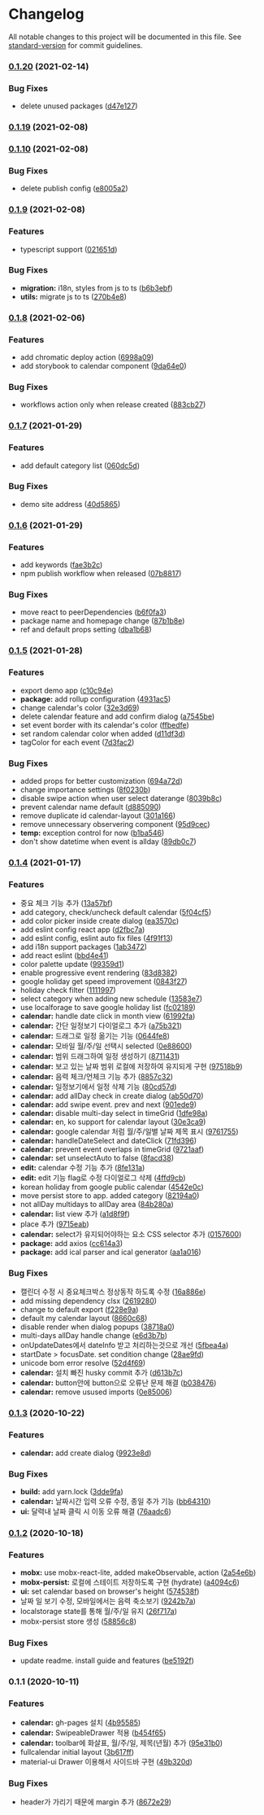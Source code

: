 # Changelog

All notable changes to this project will be documented in this file. See [standard-version](https://github.com/conventional-changelog/standard-version) for commit guidelines.

### [0.1.20](https://github.com/ZeroStrength/react-zero-calendar/compare/v0.1.19...v0.1.20) (2021-02-14)


### Bug Fixes

* delete unused packages ([d47e127](https://github.com/ZeroStrength/react-zero-calendar/commit/d47e1278a04a6da0ef060c1e950f77461ff4e9ae))

### [0.1.19](https://github.com/ZeroStrength/react-zero-calendar/compare/v0.1.10...v0.1.19) (2021-02-08)

### [0.1.10](https://github.com/ZeroStrength/react-zero-calendar/compare/v0.1.9...v0.1.10) (2021-02-08)


### Bug Fixes

* delete publish config ([e8005a2](https://github.com/ZeroStrength/react-zero-calendar/commit/e8005a294ee8add67f062a500248e9abd8faee6e))

### [0.1.9](https://github.com/ZeroStrength/react-zero-calendar/compare/v0.1.8...v0.1.9) (2021-02-08)


### Features

* typescript support ([021651d](https://github.com/ZeroStrength/react-zero-calendar/commit/021651d78e197aa2dea7a57367a11b8f300bc8a8))


### Bug Fixes

* **migration:** i18n, styles from js to ts ([b6b3ebf](https://github.com/ZeroStrength/react-zero-calendar/commit/b6b3ebf3a8f221aa0b2487e7e35b9f070992c803))
* **utils:** migrate js to ts ([270b4e8](https://github.com/ZeroStrength/react-zero-calendar/commit/270b4e8b236a95ab6d7e35c9ad95e604e677e3ee))

### [0.1.8](https://github.com/ZeroStrength/react-zero-calendar/compare/v0.1.7...v0.1.8) (2021-02-06)


### Features

* add chromatic deploy action ([6998a09](https://github.com/ZeroStrength/react-zero-calendar/commit/6998a09ace0fe259a13a0b945438fd995ba26753))
* add storybook to calendar component ([9da64e0](https://github.com/ZeroStrength/react-zero-calendar/commit/9da64e07b1c558818741ebb988a743a6c7a2ceb9))


### Bug Fixes

* workflows action only when release created ([883cb27](https://github.com/ZeroStrength/react-zero-calendar/commit/883cb27549a00637b971d81ebacdd1d63f06ccd9))

### [0.1.7](https://github.com/ZeroStrength/react-zero-calendar/compare/v0.1.6...v0.1.7) (2021-01-29)


### Features

* add default category list ([060dc5d](https://github.com/ZeroStrength/react-zero-calendar/commit/060dc5db77ba9c8c065f9e5db2189b5f9d8801e7))


### Bug Fixes

* demo site address ([40d5865](https://github.com/ZeroStrength/react-zero-calendar/commit/40d586565d98f86d6e2539a0af0ed04920097405))

### [0.1.6](https://github.com/ZeroStrength/calendar/compare/v0.1.5...v0.1.6) (2021-01-29)


### Features

* add keywords ([fae3b2c](https://github.com/ZeroStrength/calendar/commit/fae3b2c671ef22aaa2e1541a3b49ab5e1035e9e5))
* npm publish workflow when released ([07b8817](https://github.com/ZeroStrength/calendar/commit/07b8817c5e20ca6482c19d367ad2f9178f8fd6c6))


### Bug Fixes

* move react to peerDependencies ([b6f0fa3](https://github.com/ZeroStrength/calendar/commit/b6f0fa331e7ce8fe727dd04532eed55e484a3375))
* package name and homepage change ([87b1b8e](https://github.com/ZeroStrength/calendar/commit/87b1b8eb346d517334fbffe5cb9536d12417b7b6))
* ref and default props setting ([dba1b68](https://github.com/ZeroStrength/calendar/commit/dba1b68081b691448772fd99838194a5fb822015))

### [0.1.5](https://github.com/ZeroStrength/calendar/compare/v0.1.4...v0.1.5) (2021-01-28)


### Features

* export demo app ([c10c94e](https://github.com/ZeroStrength/calendar/commit/c10c94ee09afe2d0130f9f38698e76fc373420c6))
* **package:** add rollup configuration ([4931ac5](https://github.com/ZeroStrength/calendar/commit/4931ac50d8ef4d603b83cb95b11ad7b627f3f086))
* change calendar's color ([32e3d69](https://github.com/ZeroStrength/calendar/commit/32e3d699708945af9f7622332cfbd2e670569950))
* delete calendar feature and add confirm dialog ([a7545be](https://github.com/ZeroStrength/calendar/commit/a7545be4480e48ebaff59d0445fd17807fa5591a))
* set event border with its calendar's color ([ffbedfe](https://github.com/ZeroStrength/calendar/commit/ffbedfe2f032e5c4e598c2063c7c1350230b12c4))
* set random calendar color when added ([d11df3d](https://github.com/ZeroStrength/calendar/commit/d11df3d0e2c100cd96848172aef76bf2c5eb6f4f))
* tagColor for each event ([7d3fac2](https://github.com/ZeroStrength/calendar/commit/7d3fac2bc6e925abc83bc662bfa29a9decdb6126))


### Bug Fixes

* added props for better customization ([694a72d](https://github.com/ZeroStrength/calendar/commit/694a72d7a71406b33d87f672be832b8af635f467))
* change importance settings ([8f0230b](https://github.com/ZeroStrength/calendar/commit/8f0230b0ddc60aa928245030d0c59eb6bc4ef57a))
* disable swipe action when user select daterange ([8039b8c](https://github.com/ZeroStrength/calendar/commit/8039b8cfe016b1b31065ce2f89ddee1c87811612))
* prevent calendar name default ([d885090](https://github.com/ZeroStrength/calendar/commit/d88509075440d69f0e5b7c49d7d6945765f141ad))
* remove duplicate id calendar-layout ([301a166](https://github.com/ZeroStrength/calendar/commit/301a166f13543938059675e77d598a2e55ffeb46))
* remove unnecessary observering component ([95d9cec](https://github.com/ZeroStrength/calendar/commit/95d9cecf907da65b491b493fc822b943d9214c70))
* **temp:** exception control for now ([b1ba546](https://github.com/ZeroStrength/calendar/commit/b1ba546b439c80f4595006a99f149105988638c6))
* don't show datetime when event is allday ([89db0c7](https://github.com/ZeroStrength/calendar/commit/89db0c76d19120fa308e973a8c10ab6513d40dce))

### [0.1.4](https://github.com/ZeroStrength/calendar/compare/v0.1.3...v0.1.4) (2021-01-17)


### Features

* 중요 체크 기능 추가 ([13a57bf](https://github.com/ZeroStrength/calendar/commit/13a57bf2e59db90a9f43d266965e57be50b60f0f))
* add category, check/uncheck default calendar ([5f04cf5](https://github.com/ZeroStrength/calendar/commit/5f04cf5ab0229923b56cc8b7901d9d3589474e54))
* add color picker inside create dialog ([ea3570c](https://github.com/ZeroStrength/calendar/commit/ea3570cc28a86d94749cbde5e4bb763867c757f6))
* add eslint config react app ([d2fbc7a](https://github.com/ZeroStrength/calendar/commit/d2fbc7acd0d3062d8a96220d7391d9b576dd2a1b))
* add eslint config, eslint auto fix files ([4f91f13](https://github.com/ZeroStrength/calendar/commit/4f91f13f3eaff5fd0d4a2069b90426628c36133f))
* add i18n support packages ([1ab3472](https://github.com/ZeroStrength/calendar/commit/1ab34720c2b4c3ee4ca99262a3fc6ebf3c41c64a))
* add react eslint ([bbd4e41](https://github.com/ZeroStrength/calendar/commit/bbd4e41052742ea8df2deef46a2a2d70cf71d9ce))
* color palette update ([99359d1](https://github.com/ZeroStrength/calendar/commit/99359d1c434ec43ea9e9dcb970d3022b6f2a15bf))
* enable progressive event rendering ([83d8382](https://github.com/ZeroStrength/calendar/commit/83d83822a5d20f9c0dc9743562d8ebb3a7604d33))
* google holiday get speed improvement ([0843f27](https://github.com/ZeroStrength/calendar/commit/0843f2709ec3cb26006efbe52360ab192f47b163))
* holiday check filter ([1111997](https://github.com/ZeroStrength/calendar/commit/1111997e1e57fefff8feb881ad0793680144f66d))
* select category when adding new schedule ([13583e7](https://github.com/ZeroStrength/calendar/commit/13583e7643d7d82fc2dc51abbbb843cb956adccf))
* use localforage to save google holiday list ([fc02189](https://github.com/ZeroStrength/calendar/commit/fc02189fadad734231d65396a03bec43a2f95193))
* **calendar:**  handle date click in month view ([61992fa](https://github.com/ZeroStrength/calendar/commit/61992fabe656a2ff154ed00482214457d2481a9e))
* **calendar:** 간단 일정보기 다이얼로그 추가 ([a75b321](https://github.com/ZeroStrength/calendar/commit/a75b3219192068a003899456bac556220a7a504f))
* **calendar:** 드래그로 일정 옮기는 기능 ([0644fe8](https://github.com/ZeroStrength/calendar/commit/0644fe868fb69d7f4e27867a57ba2db5b12011aa))
* **calendar:** 모바일 월/주/일 선택시 selected ([0e88600](https://github.com/ZeroStrength/calendar/commit/0e88600a060135b31b52756bdf72545531d5564a))
* **calendar:** 범위 드래그하여 일정 생성하기 ([8711431](https://github.com/ZeroStrength/calendar/commit/8711431e26f327fce4b30e060f11cac2cc3622cc))
* **calendar:** 보고 있는 날짜 범위 로컬에 저장하여 유지되게 구현 ([97518b9](https://github.com/ZeroStrength/calendar/commit/97518b94060c96672cdd51ba0154d1f5752c141d))
* **calendar:** 음력 체크/언체크 기능 추가 ([8857c32](https://github.com/ZeroStrength/calendar/commit/8857c32a97e960890eb80383aaa0af75e8c24253))
* **calendar:** 일정보기에서 일정 삭제 기능 ([80cd57d](https://github.com/ZeroStrength/calendar/commit/80cd57d56f8bc7f153e4dcc5661046dcf2fdde12))
* **calendar:** add allDay check in create dialog ([ab50d70](https://github.com/ZeroStrength/calendar/commit/ab50d7048603e3a4fa779d4e3a943b218d7054f0))
* **calendar:** add swipe event. prev and next ([901ede9](https://github.com/ZeroStrength/calendar/commit/901ede974d75a579a0e2b5eaffed35cf6577509c))
* **calendar:** disable multi-day select in timeGrid ([1dfe98a](https://github.com/ZeroStrength/calendar/commit/1dfe98a9d229ab42fe6179f3da1a5903aa5fb9b2))
* **calendar:** en, ko support for calendar layout ([30e3ca9](https://github.com/ZeroStrength/calendar/commit/30e3ca9fe5b788d0631920ddce1bef0f8346e75d))
* **calendar:** google calendar 처럼 월/주/일별 날짜 제목 표시 ([9761755](https://github.com/ZeroStrength/calendar/commit/976175579a38986453be057d170bc26b1170c47c))
* **calendar:** handleDateSelect and dateClick ([71fd396](https://github.com/ZeroStrength/calendar/commit/71fd3967a37e0e6d885d2e8f8d33a0fdab2ecb6f))
* **calendar:** prevent event overlaps in timeGrid ([9721aaf](https://github.com/ZeroStrength/calendar/commit/9721aaf5764e58e954ecf4cf2e2d44b3debec1b1))
* **calendar:** set unselectAuto to false ([8facd38](https://github.com/ZeroStrength/calendar/commit/8facd385505ff56419f3952be74a799989baa5b2))
* **edit:** calendar 수정 기능 추가 ([8fe131a](https://github.com/ZeroStrength/calendar/commit/8fe131afee091634fe6f836768c46b2cfd649510))
* **edit:** edit 기능 flag로 수정 다이얼로그 삭제 ([4ffd9cb](https://github.com/ZeroStrength/calendar/commit/4ffd9cb2531dcc597660ec43dd19cbcbb2975b44))
* korean holiday from google public calendar ([4542e0c](https://github.com/ZeroStrength/calendar/commit/4542e0c483574b08ae684bdf5282717ab62e7b54))
* move persist store to app. added category ([82194a0](https://github.com/ZeroStrength/calendar/commit/82194a06243ce75607963cbcc3626de5613e3c1e))
* not allDay multidays to allDay area ([84b280a](https://github.com/ZeroStrength/calendar/commit/84b280af1443639a6202dd038a07bb19807e753d))
* **calendar:** list view 추가 ([a1d8f9f](https://github.com/ZeroStrength/calendar/commit/a1d8f9ffe83776d41c3c355c48a24e1b019e81dc))
* place 추가 ([9715eab](https://github.com/ZeroStrength/calendar/commit/9715eabc2b4a1fd8eaa75f5ae6e2fc2cbc8934c1))
* **calendar:** select가 유지되어야하는 요소 CSS selector 추가 ([0157600](https://github.com/ZeroStrength/calendar/commit/015760099ccd2d44dafbe940053d714cc64531d2))
* **package:** add axios ([cc614a3](https://github.com/ZeroStrength/calendar/commit/cc614a37803b99c700172e1cd55cddc9f255fc6a))
* **package:** add ical parser and ical generator ([aa1a016](https://github.com/ZeroStrength/calendar/commit/aa1a0167937d77f749a15e24c9a6332e2eceb8e6))


### Bug Fixes

* 캘린더 수정 시 중요체크박스 정상동작 하도록 수정 ([16a886e](https://github.com/ZeroStrength/calendar/commit/16a886ea65b0d4410788c405f4197ae04a1856f3))
* add missing dependency clsx ([2619280](https://github.com/ZeroStrength/calendar/commit/261928009c9cfed9d9a5aae506c91ab40c66459b))
* change to default export ([f228e9a](https://github.com/ZeroStrength/calendar/commit/f228e9a0afe94d58e8562d62fa23ef7f6b0848f1))
* default my calendar layout ([8660c68](https://github.com/ZeroStrength/calendar/commit/8660c68d51e506a19cf041dd8d69955036dbd245))
* disable render when dialog popups ([38718a0](https://github.com/ZeroStrength/calendar/commit/38718a0b539db61cd64cc18962c2aa1f40ceffba))
* multi-days allDay handle change ([e6d3b7b](https://github.com/ZeroStrength/calendar/commit/e6d3b7b81be3570602cc06ecfaea376063db6dd0))
* onUpdateDates에서 dateInfo 받고 처리하는것으로 개선 ([5fbea4a](https://github.com/ZeroStrength/calendar/commit/5fbea4aad1ea830dc4d607065cd37e642251ce62))
* startDate > focusDate. set condition change ([28ae9fd](https://github.com/ZeroStrength/calendar/commit/28ae9fd21367b816f4e6962700bc6343479456e3))
* unicode bom error resolve ([52d4f69](https://github.com/ZeroStrength/calendar/commit/52d4f6970dac60db02a67e57d11dba83057e069d))
* **calendar:** 설치 빠진 husky commit 추가 ([d613b7c](https://github.com/ZeroStrength/calendar/commit/d613b7c10861fce513162d7d25c0399a990fa688))
* **calendar:** button안에 button으로 오류난 문제 해결 ([b038476](https://github.com/ZeroStrength/calendar/commit/b03847641f6ed56ad3625c56e53af78e09d9419a))
* **calendar:** remove usused imports ([0e85006](https://github.com/ZeroStrength/calendar/commit/0e85006f27a6a5570747a5747b1e04774ffddcb9))

### [0.1.3](https://github.com/ZeroStrength/calendar/compare/v0.1.2...v0.1.3) (2020-10-22)


### Features

* **calendar:** add create dialog ([9923e8d](https://github.com/ZeroStrength/calendar/commit/9923e8dc1e1d80b3a1c9420bceefa90d1b2387ca))


### Bug Fixes

* **build:** add yarn.lock ([3dde9fa](https://github.com/ZeroStrength/calendar/commit/3dde9fa21eb70f983a9e7b9eeea7907c1cca4eea))
* **calendar:** 날짜시간 입력 오류 수정, 종일 추가 기능 ([bb64310](https://github.com/ZeroStrength/calendar/commit/bb643104a7c73996055ed74f7d748cc5f5f08216))
* **ui:** 달력내 날짜 클릭 시 이동 오류 해결 ([76aadc6](https://github.com/ZeroStrength/calendar/commit/76aadc68b60c914623f0be6599fe5c014e12c12f))

### [0.1.2](https://github.com/ZeroStrength/calendar/compare/v0.1.1...v0.1.2) (2020-10-18)


### Features

* **mobx:** use mobx-react-lite, added makeObservable, action ([2a54e6b](https://github.com/ZeroStrength/calendar/commit/2a54e6b8d79ef8527f971fb419605804513ba6ea))
* **mobx-persist:** 로컬에 스테이트 저장하도록 구현 (hydrate) ([a4094c6](https://github.com/ZeroStrength/calendar/commit/a4094c6306e2dec9516d2c19fc417384fd69ebc8))
* **ui:** set calendar based on browser's height ([574538f](https://github.com/ZeroStrength/calendar/commit/574538fc2a5ccda8348de4d1774811aa72aac148))
* 날짜 일 보기 수정, 모바일에서는 음력 축소보기 ([9242b7a](https://github.com/ZeroStrength/calendar/commit/9242b7a40cd06b129bd83791047d1f536f0cf65e))
* localstorage state를 통해 월/주/일 유지 ([26f717a](https://github.com/ZeroStrength/calendar/commit/26f717aa76e31b04f0cdbddcf0147e1dfc290841))
* mobx-persist store 생성 ([58856c8](https://github.com/ZeroStrength/calendar/commit/58856c846dbbbb3b648964d7ca1c5f4d25ade72f))


### Bug Fixes

* update readme. install guide and features ([be5192f](https://github.com/ZeroStrength/calendar/commit/be5192fa89585be5eede777cf69c75d6a88c628e))

### 0.1.1 (2020-10-11)


### Features

* **calendar:** gh-pages 설치 ([4b95585](https://github.com/ZeroStrength/calendar/commit/4b955858af001658a69d8b3485e3922d33de7f62))
* **calendar:** SwipeableDrawer 적용 ([b454f65](https://github.com/ZeroStrength/calendar/commit/b454f655b956e6a6f2149572ceddf355c35c0a31))
* **calendar:** toolbar에 화살표, 월/주/일, 제목(년월) 추가 ([95e31b0](https://github.com/ZeroStrength/calendar/commit/95e31b08a96c03fc392f43f30b9da6248ed2bcae))
* fullcalendar initial layout ([3b617ff](https://github.com/ZeroStrength/calendar/commit/3b617ff69fb47aa4b0c35dcdbe3fa5c8e02f1aa9))
* material-ui Drawer 이용해서 사이드바 구현 ([49b320d](https://github.com/ZeroStrength/calendar/commit/49b320dcd81db5426ce289e743e756eae5ce8069))


### Bug Fixes

* header가 가리기 때문에 margin 추가 ([8672e29](https://github.com/ZeroStrength/calendar/commit/8672e29bd228c8127c18781fc3ece896b94088a7))
